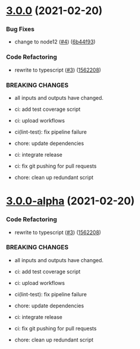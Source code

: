 # [3.0.0](https://github.com/kludge-cs/gitcord-release-changelogger/compare/v2.0.0...v3.0.0) (2021-02-20)


### Bug Fixes

* change to node12 ([#4](https://github.com/kludge-cs/gitcord-release-changelogger/issues/4)) ([6b44f93](https://github.com/kludge-cs/gitcord-release-changelogger/commit/6b44f93702574438a5fad9cf7a94135ae5889f89))


### Code Refactoring

* rewrite to typescript ([#3](https://github.com/kludge-cs/gitcord-release-changelogger/issues/3)) ([1562208](https://github.com/kludge-cs/gitcord-release-changelogger/commit/15622089b6810cff78be11b2a8f80b79a08bb051))


### BREAKING CHANGES

* all inputs and outputs have changed.

* ci: add test coverage script

* ci: upload workflows

* ci(lint-test): fix pipeline failure

* chore: update dependencies

* ci: integrate release

* ci: fix git pushing for pull requests

* chore: clean up redundant script

# [3.0.0-alpha](https://github.com/kludge-cs/gitcord-release-changelogger/compare/v2.0.0...v3.0.0-alpha) (2021-02-20)


### Code Refactoring

* rewrite to typescript ([#3](https://github.com/kludge-cs/gitcord-release-changelogger/issues/3)) ([1562208](https://github.com/kludge-cs/gitcord-release-changelogger/commit/15622089b6810cff78be11b2a8f80b79a08bb051))


### BREAKING CHANGES

* all inputs and outputs have changed.

* ci: add test coverage script

* ci: upload workflows

* ci(lint-test): fix pipeline failure

* chore: update dependencies

* ci: integrate release

* ci: fix git pushing for pull requests

* chore: clean up redundant script
